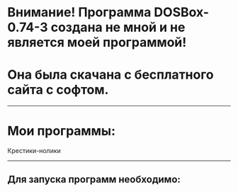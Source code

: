 # Внимание! Программа DOSBox-0.74-3 создана не мной и не является моей программой! 
# Она была скачана с бесплатного сайта с софтом. 
--------------------------------------------------------------
# Мои программы:
Крестики-нолики



--------------------------------------------------------------
## Для запуска программ необходимо:
